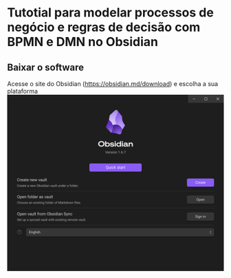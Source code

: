 # Tutotial para modelar processos de negócio e regras de decisão com BPMN e DMN no Obsidian
## Baixar o software
Acesse o site do Obsidian (https://obsidian.md/download) e escolha a sua plataforma
![Tela principal](https://github.com/mbitencourt/mbitencourt.github.io/blob/main/assets/images/obsidian-principal.png)

